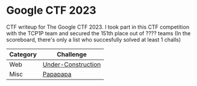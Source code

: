 # Google CTF 2023
CTF writeup for The Google CTF 2023. I took part in this CTF competition with the TCP1P team and secured the 151th place out of ???? teams (In the scoreboard, there's only a list who succesfully solved at least 1 challs)

| Category | Challenge |
| --- | --- |
| Web | [Under-Construction](/2023/Google%20CTF%202023/Under-Construction/)
| Misc | [Papapapa](/2023/Google%20CTF%202023/Papapapa/)